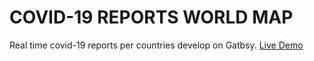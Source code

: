 # COVID-19 REPORTS WORLD MAP

Real time covid-19 reports per countries develop on Gatbsy.
<a href="https://covid-19-dd7e1.web.app/">Live Demo</a>
